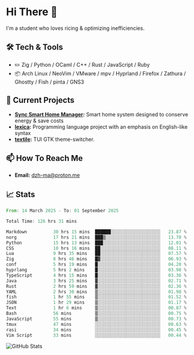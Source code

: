 # Hi There 👋
I'm a student who loves ricing & optimizing inefficiencies.
## 🛠️ Tech & Tools
- ✏️  Zig / Python / OCaml / C++ / Rust / JavaScript / Ruby
- 📦 Arch Linux / NeoVim / VMware / mpv / Hyprland / Firefox / Zathura / Ghostty / Fish / pinta / GNS3
## 🔭 Current Projects
- **[Sync Smart Home Manager](https://github.com/dzh-ma/sync):** Smart home system designed to conserve energy & save costs
- **[lexica](https://github.com/dzh-ma/lexica):** Programming language project with an emphasis on English-like syntax
- **[textile](https://github.com/dzh-ma/textile):** TUI GTK theme-switcher.
## 📫 How To Reach Me
- **Email:** [dzh-ma@proton.me](mailto:dzh-ma@proton.me)
## 📈 Stats
<!--START_SECTION:waka-->

```rust
From: 14 March 2025 - To: 01 September 2025

Total Time: 126 hrs 31 mins

Markdown          30 hrs 15 mins  ██████░░░░░░░░░░░░░░░░░░░   23.87 %
norg              17 hrs 21 mins  ███▒░░░░░░░░░░░░░░░░░░░░░   13.70 %
Python            15 hrs 13 mins  ███░░░░░░░░░░░░░░░░░░░░░░   12.01 %
CSS               10 hrs 16 mins  ██░░░░░░░░░░░░░░░░░░░░░░░   08.11 %
Lua               9 hrs 35 mins   ██░░░░░░░░░░░░░░░░░░░░░░░   07.57 %
Zig               8 hrs 46 mins   █▓░░░░░░░░░░░░░░░░░░░░░░░   06.93 %
conf              5 hrs 19 mins   █░░░░░░░░░░░░░░░░░░░░░░░░   04.20 %
hyprlang          5 hrs 2 mins    █░░░░░░░░░░░░░░░░░░░░░░░░   03.98 %
TypeScript        4 hrs 15 mins   █░░░░░░░░░░░░░░░░░░░░░░░░   03.36 %
Java              3 hrs 25 mins   ▓░░░░░░░░░░░░░░░░░░░░░░░░   02.71 %
Rust              2 hrs 59 mins   ▓░░░░░░░░░░░░░░░░░░░░░░░░   02.36 %
YAML              2 hrs 30 mins   ▒░░░░░░░░░░░░░░░░░░░░░░░░   01.98 %
fish              1 hr 55 mins    ▒░░░░░░░░░░░░░░░░░░░░░░░░   01.52 %
JSON              1 hr 29 mins    ▒░░░░░░░░░░░░░░░░░░░░░░░░   01.17 %
Text              1 hr 6 mins     ▒░░░░░░░░░░░░░░░░░░░░░░░░   00.87 %
Bash              56 mins         ▒░░░░░░░░░░░░░░░░░░░░░░░░   00.75 %
JavaScript        55 mins         ▒░░░░░░░░░░░░░░░░░░░░░░░░   00.73 %
tmux              47 mins         ░░░░░░░░░░░░░░░░░░░░░░░░░   00.63 %
rasi              34 mins         ░░░░░░░░░░░░░░░░░░░░░░░░░   00.45 %
Vim Script        33 mins         ░░░░░░░░░░░░░░░░░░░░░░░░░   00.44 %
```

<!--END_SECTION:waka-->

![GitHub Stats](https://github-readme-stats.vercel.app/api?username=dzh-ma&show_icons=true&theme=transparent)
